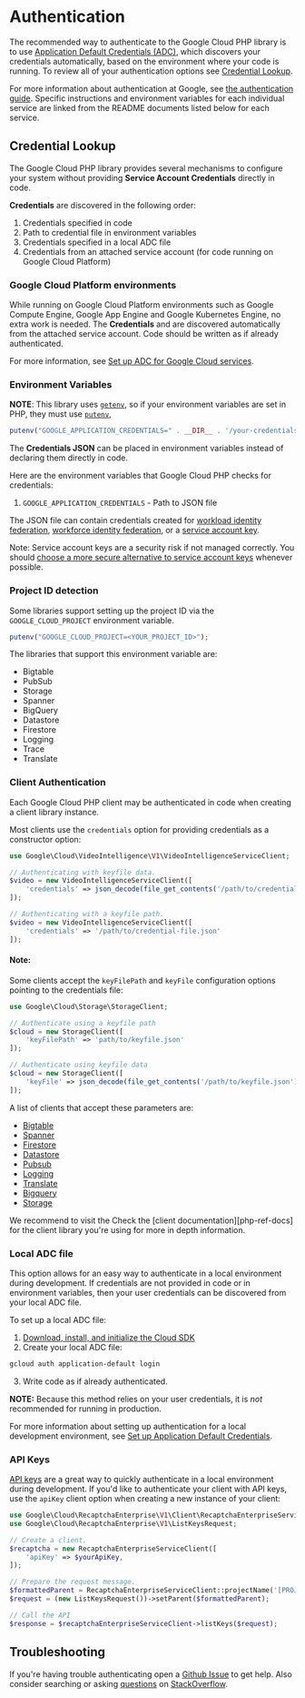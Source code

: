 # Authentication

The recommended way to authenticate to the Google Cloud PHP library is to use
[Application Default Credentials (ADC)](https://cloud.google.com/docs/authentication/application-default-credentials),
which discovers your credentials automatically, based on the environment where your code is running.
To review all of your authentication options see [Credential Lookup](#credential-lookup).

For more information about authentication at Google, see [the authentication guide](https://cloud.google.com/docs/authentication).
Specific instructions and environment variables for each individual service are linked from the README documents listed below for each service.

## Credential Lookup

The Google Cloud PHP library provides several mechanisms to configure your system without providing
**Service Account Credentials** directly in code.

**Credentials** are discovered in the following order:

1. Credentials specified in code
2. Path to credential file in environment variables
3. Credentials specified in a local ADC file
4. Credentials from an attached service account (for code running on Google Cloud Platform)

### Google Cloud Platform environments

While running on Google Cloud Platform environments such as Google Compute Engine, Google App Engine
and Google Kubernetes Engine, no extra work is needed. The **Credentials** and are discovered
automatically from the attached service account. Code should be written as if already authenticated.

For more information, see
[Set up ADC for Google Cloud services](https://cloud.google.com/docs/authentication/provide-credentials-adc#attached-sa).

### Environment Variables

**NOTE**: This library uses [`getenv`](https://www.php.net/manual/en/function.getenv.php), so if
your environment variables are set in PHP, they must use
[`putenv`](https://www.php.net/manual/en/function.putenv.php),

```php
putenv("GOOGLE_APPLICATION_CREDENTIALS=" . __DIR__ . '/your-credentials-file.json');
```
The **Credentials JSON** can be placed in environment variables instead of
declaring them directly in code.

Here are the environment variables that Google Cloud PHP checks for credentials:

1. `GOOGLE_APPLICATION_CREDENTIALS` - Path to JSON file

The JSON file can contain credentials created for
[workload identity federation](https://cloud.google.com/iam/docs/workload-identity-federation),
[workforce identity federation](https://cloud.google.com/iam/docs/workforce-identity-federation), or a
[service account key](https://cloud.google.com/docs/authentication/provide-credentials-adc#local-key).

Note: Service account keys are a security risk if not managed correctly. You should
[choose a more secure alternative to service account keys](https://cloud.google.com/docs/authentication#auth-decision-tree)
whenever possible.

### Project ID detection

Some libraries support setting up the project ID via the `GOOGLE_CLOUD_PROJECT` environment variable.
```php
putenv("GOOGLE_CLOUD_PROJECT=<YOUR_PROJECT_ID>");
```
The libraries that support this environment variable are:
- Bigtable
- PubSub
- Storage
- Spanner
- BigQuery
- Datastore
- Firestore
- Logging
- Trace
- Translate

### Client Authentication

Each Google Cloud PHP client may be authenticated in code when creating a client library instance.

Most clients use the `credentials` option for providing credentials as a constructor option:

```php
use Google\Cloud\VideoIntelligence\V1\VideoIntelligenceServiceClient;

// Authenticating with keyfile data.
$video = new VideoIntelligenceServiceClient([
    'credentials' => json_decode(file_get_contents('/path/to/credential-file.json'), true)
]);

// Authenticating with a keyfile path.
$video = new VideoIntelligenceServiceClient([
    'credentials' => '/path/to/credential-file.json'
]);
```

#### Note:
Some clients accept the `keyFilePath` and `keyFile` configuration options pointing to the credentials file:

```php
use Google\Cloud\Storage\StorageClient;

// Authenticate using a keyfile path
$cloud = new StorageClient([
    'keyFilePath' => 'path/to/keyfile.json'
]);

// Authenticate using keyfile data
$cloud = new StorageClient([
    'keyFile' => json_decode(file_get_contents('/path/to/keyfile.json'), true)
]);
```
A list of clients that accept these parameters are:
- [Bigtable](https://github.com/googleapis/google-cloud-php-bigtable)
- [Spanner](https://github.com/googleapis/google-cloud-php-spanner)
- [Firestore](https://github.com/googleapis/google-cloud-php-firestore)
- [Datastore](https://github.com/googleapis/google-cloud-php-datastore)
- [Pubsub](https://github.com/googleapis/google-cloud-php-pubsub)
- [Logging](https://github.com/googleapis/google-cloud-php-logging)
- [Translate](https://github.com/googleapis/google-cloud-php-translate)
- [Bigquery](https://github.com/googleapis/google-cloud-php-bigquery)
- [Storage](https://github.com/googleapis/google-cloud-php-storage)

We recommend to visit the Check the [client documentation][php-ref-docs] for the client library you're using
for more in depth information.

### Local ADC file

This option allows for an easy way to authenticate in a local environment during development. If
credentials are not provided in code or in environment variables, then your user credentials can be
discovered from your local ADC file.

To set up a local ADC file:

1. [Download, install, and initialize the Cloud SDK](https://cloud.google.com/sdk)
2. Create your local ADC file:

```sh
gcloud auth application-default login
```

3. Write code as if already authenticated.

**NOTE:** Because this method relies on your user credentials, it is _not_ recommended for running
in production.

For more information about setting up authentication for a local development environment, see
[Set up Application Default Credentials](https://cloud.google.com/docs/authentication/provide-credentials-adc#local-dev).

### API Keys

[API keys][api_keys] are a great way to quickly authenticate in a local environment during development. If
you'd like to authenticate your client with API keys, use the `apiKey` client option when creating a new
instance of your client:

```php
use Google\Cloud\RecaptchaEnterprise\V1\Client\RecaptchaEnterpriseServiceClient;
use Google\Cloud\RecaptchaEnterprise\V1\ListKeysRequest;

// Create a client.
$recaptcha = new RecaptchaEnterpriseServiceClient([
    'apiKey' => $yourApiKey,
]);

// Prepare the request message.
$formattedParent = RecaptchaEnterpriseServiceClient::projectName('[PROJECT]');
$request = (new ListKeysRequest())->setParent($formattedParent);

// Call the API
$response = $recaptchaEnterpriseServiceClient->listKeys($request);
```

[api_keys]: https://cloud.google.com/docs/authentication/api-keys

## Troubleshooting

If you're having trouble authenticating open a
[Github Issue](https://github.com/googleapis/google-cloud-php/issues/new?title=Authentication+question)
to get help. Also consider searching or asking
[questions](http://stackoverflow.com/questions/tagged/google-cloud-platform+php) on
[StackOverflow](http://stackoverflow.com).
